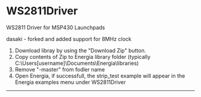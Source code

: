 # WS2811Driver
WS2811 Driver for MSP430 Launchpads 

dasaki - forked and added support for 8MHz clock

1. Download libray by using the "Download Zip" button.
2. Copy contents of Zip to Energia library folder (typically C:\Users\[username]\Documents\Energia\libraries\)
3. Remove "-master" from fodler name
4. Open Energia, if successfull, the strip_test example will appear in the Energia examples menu under WS2811Driver

------------------------

